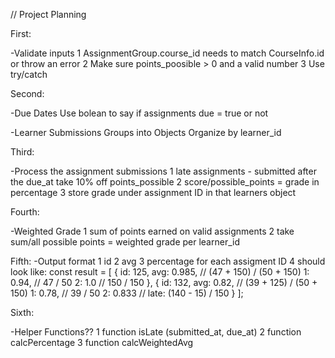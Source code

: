 // Project Planning

First:

-Validate inputs
1 AssignmentGroup.course_id needs to match CourseInfo.id or throw an error
2 Make sure points_poosible > 0 and a valid number
3 Use try/catch

Second:

-Due Dates
Use bolean to say if assignments due = true or not

-Learner Submissions Groups into Objects
Organize by learner_id

Third:

-Process the assignment submissions
1 late assignments - submitted after the due_at take 10% off points_possible
2 score/possible_points = grade in percentage
3 store grade under assignment ID in that learners object

Fourth:

-Weighted Grade
1 sum of points earned on valid assignments
2 take sum/all possible points = weighted grade per learner_id

Fifth:
-Output format
1 id
2 avg
3 percentage for each assigment ID
4 should look like:
    const result = [
      {
        id: 125,
        avg: 0.985, // (47 + 150) / (50 + 150)
        1: 0.94, // 47 / 50
        2: 1.0 // 150 / 150
      },
      {
        id: 132,
        avg: 0.82, // (39 + 125) / (50 + 150)
        1: 0.78, // 39 / 50
        2: 0.833 // late: (140 - 15) / 150
      }
    ];

Sixth:

-Helper Functions??
1 function isLate (submitted_at, due_at)
2 function calcPercentage
3 function calcWeightedAvg
